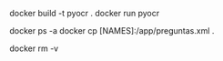 
docker build -t pyocr .
docker run pyocr

docker ps -a
docker cp [NAMES]:/app/preguntas.xml .

docker rm -v
